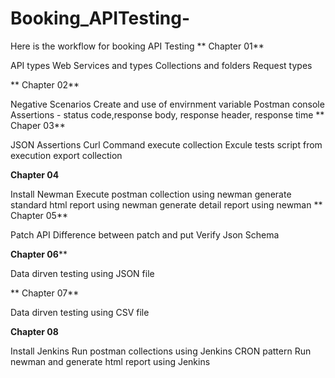# Booking_APITesting-
Here is the workflow for booking API Testing
**
Chapter 01**

API types
Web Services and types
Collections and folders
Request types

**
Chapter 02**

Negative Scenarios
Create and use of envirnment variable
Postman console
Assertions - status code,response body, response header, response time
**
Chaper 03**

JSON Assertions
Curl Command
execute collection
Excule tests script from execution
export collection

**Chapter 04**

Install Newman
Execute postman collection using newman
generate standard html report using newman
generate detail report using newman
**
Chapter 05**

Patch API
Difference between patch and put
Verify Json Schema

**Chapter 06****

Data dirven testing using JSON file

**
Chapter 07**

Data dirven testing using CSV file

**Chapter 08**

Install Jenkins
Run postman collections using Jenkins
CRON pattern 
Run newman and generate html report using Jenkins
